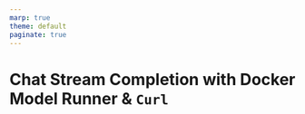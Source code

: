```yaml
---
marp: true
theme: default
paginate: true
---
```

# Chat Stream Completion with Docker Model Runner & **`Curl`**
